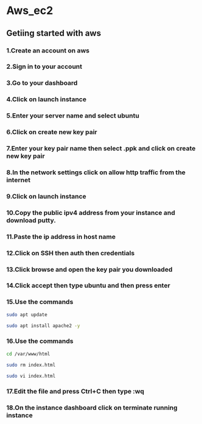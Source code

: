 # Aws_ec2
## Getiing started with aws
### 1.Create an account on aws
### 2.Sign in to your account 
### 3.Go to your dashboard
### 4.Click on launch instance
### 5.Enter your server name and select ubuntu 
### 6.Click on create new key pair
### 7.Enter your key pair name then select .ppk and click on create new key pair
### 8.In the network settings click on allow http traffic from the internet
### 9.Click on launch instance
### 10.Copy the public ipv4 address from your instance and download putty. 
### 11.Paste the ip address in host name   
### 12.Click on SSH then auth then credentials
### 13.Click browse and open the key pair you downloaded
### 14.Click accept then type ubuntu and then press enter 
### 15.Use the commands
```bash
sudo apt update
```
```bash
sudo apt install apache2 -y
```
### 16.Use the commands 
```bash
cd /var/www/html
```
```bash
sudo rm index.html
```
```bash
sudo vi index.html
```
### 17.Edit the file and press Ctrl+C then type :wq
### 18.On the instance dashboard click on terminate running instance  

